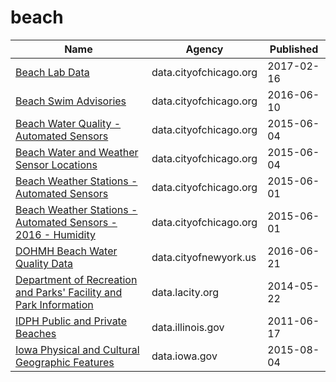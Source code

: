# beach

Name | Agency | Published
---- | ---- | ---------
[Beach Lab Data](../socrata/2ivx-z93u.md) | data.cityofchicago.org | 2017-02-16
[Beach Swim Advisories](../socrata/t62e-8nvc.md) | data.cityofchicago.org | 2016-06-10
[Beach Water Quality - Automated Sensors](../socrata/qmqz-2xku.md) | data.cityofchicago.org | 2015-06-04
[Beach Water and Weather Sensor Locations](../socrata/g3ip-u8rb.md) | data.cityofchicago.org | 2015-06-04
[Beach Weather Stations - Automated Sensors](../socrata/k7hf-8y75.md) | data.cityofchicago.org | 2015-06-01
[Beach Weather Stations - Automated Sensors - 2016 - Humidity](../socrata/7edu-s3u7.md) | data.cityofchicago.org | 2015-06-01
[DOHMH Beach Water Quality Data](../socrata/2xir-kwzz.md) | data.cityofnewyork.us | 2016-06-21
[Department of Recreation and Parks' Facility and Park Information](../socrata/ax8j-dhzm.md) | data.lacity.org | 2014-05-22
[IDPH Public and Private Beaches](../socrata/vybw-d586.md) | data.illinois.gov | 2011-06-17
[Iowa Physical and Cultural Geographic Features](../socrata/uedc-2fk7.md) | data.iowa.gov | 2015-08-04

